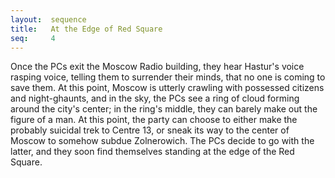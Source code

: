 ```yaml
---
layout:  sequence
title:   At the Edge of Red Square
seq:     4
---
```


Once the PCs exit the Moscow Radio building, they hear Hastur's voice rasping voice,
telling them to surrender their minds, that no one is coming to save them.
At this point, Moscow is utterly crawling with possessed citizens and night-ghaunts,
and in the sky, the PCs see a ring of cloud forming around the city's center;
in the ring's middle, they can barely make out the figure of a man.
At this point, the party can choose to either make the probably suicidal trek to Centre 13,
or sneak its way to the center of Moscow to somehow subdue Zolnerowich.
The PCs decide to go with the latter, and they soon find themselves standing at the edge of the Red Square.


